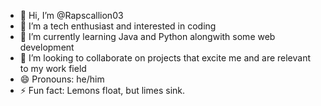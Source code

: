 - 👋 Hi, I’m @Rapscallion03
- 👀 I’m a tech enthusiast and interested in coding
- 🌱 I’m currently learning Java and Python alongwith some web development
- 💞️ I’m looking to collaborate on projects that excite me and are relevant to my work field
- 😄 Pronouns: he/him
- ⚡ Fun fact: Lemons float, but limes sink.

<!---
Rapscallion03/Rapscallion03 is a ✨ special ✨ repository because its `README.md` (this file) appears on your GitHub profile.
You can click the Preview link to take a look at your changes.
--->
